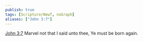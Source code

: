 ```yaml
---
publish: true
tags: [Scripture/NewT, noGraph]
aliases: ["John 3:7"]
---
```

[John 3:7](https://churchofjesuschrist.org/study/scriptures/nt/john/3?lang=eng&id=p7#p7) Marvel not that I said unto thee, Ye must be born again.
